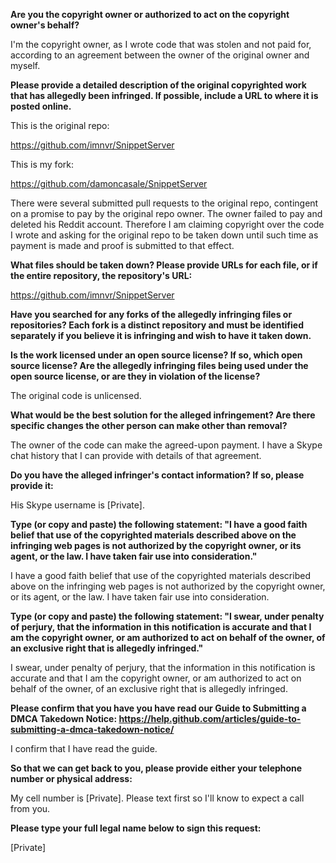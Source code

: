 **Are you the copyright owner or authorized to act on the copyright owner's behalf?**

I'm the copyright owner, as I wrote code that was stolen and not paid for, according to an agreement between the owner of the original owner and myself.

**Please provide a detailed description of the original copyrighted work that has allegedly been infringed. If possible, include a URL to where it is posted online.**

This is the original repo:

https://github.com/imnvr/SnippetServer

This is my fork:

https://github.com/damoncasale/SnippetServer

There were several submitted pull requests to the original repo, contingent on a promise to pay by the original repo owner. The owner failed to pay and deleted his Reddit account. Therefore I am claiming copyright over the code I wrote and asking for the original repo to be taken down until such time as payment is made and proof is submitted to that effect.

**What files should be taken down? Please provide URLs for each file, or if the entire repository, the repository's URL:**

https://github.com/imnvr/SnippetServer

**Have you searched for any forks of the allegedly infringing files or repositories? Each fork is a distinct repository and must be identified separately if you believe it is infringing and wish to have it taken down.**

**Is the work licensed under an open source license? If so, which open source license? Are the allegedly infringing files being used under the open source license, or are they in violation of the license?**

The original code is unlicensed.

**What would be the best solution for the alleged infringement? Are there specific changes the other person can make other than removal?**

The owner of the code can make the agreed-upon payment. I have a Skype chat history that I can provide with details of that agreement.

**Do you have the alleged infringer's contact information? If so, please provide it:**

His Skype username is [Private].

**Type (or copy and paste) the following statement: "I have a good faith belief that use of the copyrighted materials described above on the infringing web pages is not authorized by the copyright owner, or its agent, or the law. I have taken fair use into consideration."**

I have a good faith belief that use of the copyrighted materials described above on the infringing web pages is not authorized by the copyright owner, or its agent, or the law. I have taken fair use into consideration.

**Type (or copy and paste) the following statement: "I swear, under penalty of perjury, that the information in this notification is accurate and that I am the copyright owner, or am authorized to act on behalf of the owner, of an exclusive right that is allegedly infringed."**

I swear, under penalty of perjury, that the information in this notification is accurate and that I am the copyright owner, or am authorized to act on behalf of the owner, of an exclusive right that is allegedly infringed.

**Please confirm that you have you have read our Guide to Submitting a DMCA Takedown Notice: https://help.github.com/articles/guide-to-submitting-a-dmca-takedown-notice/**

I confirm that I have read the guide.

**So that we can get back to you, please provide either your telephone number or physical address:**

My cell number is [Private]. Please text first so I'll know to expect a call from you.

**Please type your full legal name below to sign this request:**

[Private]

